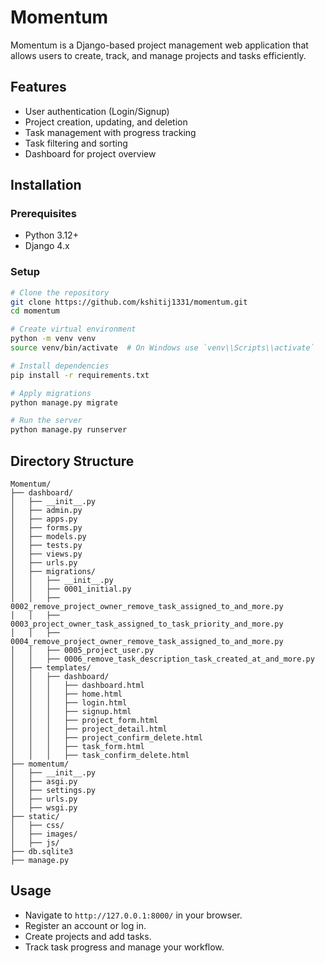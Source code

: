 # Momentum

Momentum is a Django-based project management web application that allows users to create, track, and manage projects and tasks efficiently.

## Features
- User authentication (Login/Signup)
- Project creation, updating, and deletion
- Task management with progress tracking
- Task filtering and sorting
- Dashboard for project overview

## Installation
### Prerequisites
- Python 3.12+
- Django 4.x

### Setup
```sh
# Clone the repository
git clone https://github.com/kshitij1331/momentum.git
cd momentum

# Create virtual environment
python -m venv venv
source venv/bin/activate  # On Windows use `venv\\Scripts\\activate`

# Install dependencies
pip install -r requirements.txt

# Apply migrations
python manage.py migrate

# Run the server
python manage.py runserver
```

## Directory Structure
```
Momentum/
├── dashboard/
│   ├── __init__.py
│   ├── admin.py
│   ├── apps.py
│   ├── forms.py
│   ├── models.py
│   ├── tests.py
│   ├── views.py
│   ├── urls.py
│   ├── migrations/
│   │   ├── __init__.py
│   │   ├── 0001_initial.py
│   │   ├── 0002_remove_project_owner_remove_task_assigned_to_and_more.py
│   │   ├── 0003_project_owner_task_assigned_to_task_priority_and_more.py
│   │   ├── 0004_remove_project_owner_remove_task_assigned_to_and_more.py
│   │   ├── 0005_project_user.py
│   │   ├── 0006_remove_task_description_task_created_at_and_more.py
│   ├── templates/
│   │   ├── dashboard/
│   │   │   ├── dashboard.html
│   │   │   ├── home.html
│   │   │   ├── login.html
│   │   │   ├── signup.html
│   │   │   ├── project_form.html
│   │   │   ├── project_detail.html
│   │   │   ├── project_confirm_delete.html
│   │   │   ├── task_form.html
│   │   │   ├── task_confirm_delete.html
├── momentum/
│   ├── __init__.py
│   ├── asgi.py
│   ├── settings.py
│   ├── urls.py
│   ├── wsgi.py
├── static/
│   ├── css/
│   ├── images/
│   ├── js/
├── db.sqlite3
├── manage.py
```

## Usage
- Navigate to `http://127.0.0.1:8000/` in your browser.
- Register an account or log in.
- Create projects and add tasks.
- Track task progress and manage your workflow.
